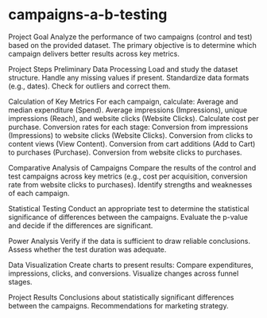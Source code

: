 # campaigns-a-b-testing
Project Goal
Analyze the performance of two campaigns (control and test) based on the provided dataset. The primary objective is to determine which campaign delivers better results across key metrics.

Project Steps
Preliminary Data Processing
Load and study the dataset structure.
Handle any missing values if present.
Standardize data formats (e.g., dates).
Check for outliers and correct them.

Calculation of Key Metrics
For each campaign, calculate:
Average and median expenditure (Spend).
Average impressions (Impressions), unique impressions (Reach), and website clicks (Website Clicks).
Calculate cost per purchase.
Conversion rates for each stage:
Conversion from impressions (Impressions) to website clicks (Website Clicks).
Conversion from clicks to content views (View Content).
Conversion from cart additions (Add to Cart) to purchases (Purchase).
Conversion from website clicks to purchases.

Comparative Analysis of Campaigns
Compare the results of the control and test campaigns across key metrics (e.g., cost per acquisition, conversion rate from website clicks to purchases).
Identify strengths and weaknesses of each campaign.

Statistical Testing
Conduct an appropriate test to determine the statistical significance of differences between the campaigns.
Evaluate the p-value and decide if the differences are significant.

Power Analysis
Verify if the data is sufficient to draw reliable conclusions.
Assess whether the test duration was adequate.

Data Visualization
Create charts to present results:
Compare expenditures, impressions, clicks, and conversions.
Visualize changes across funnel stages.

Project Results
Conclusions about statistically significant differences between the campaigns.
Recommendations for marketing strategy.

